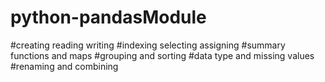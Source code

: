 # python-pandasModule


#creating reading writing
#indexing selecting assigning
#summary functions and maps
#grouping and sorting
#data type and missing values
#renaming and combining